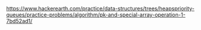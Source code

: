 https://www.hackerearth.com/practice/data-structures/trees/heapspriority-queues/practice-problems/algorithm/pk-and-special-array-operation-1-7bd52ad1/
